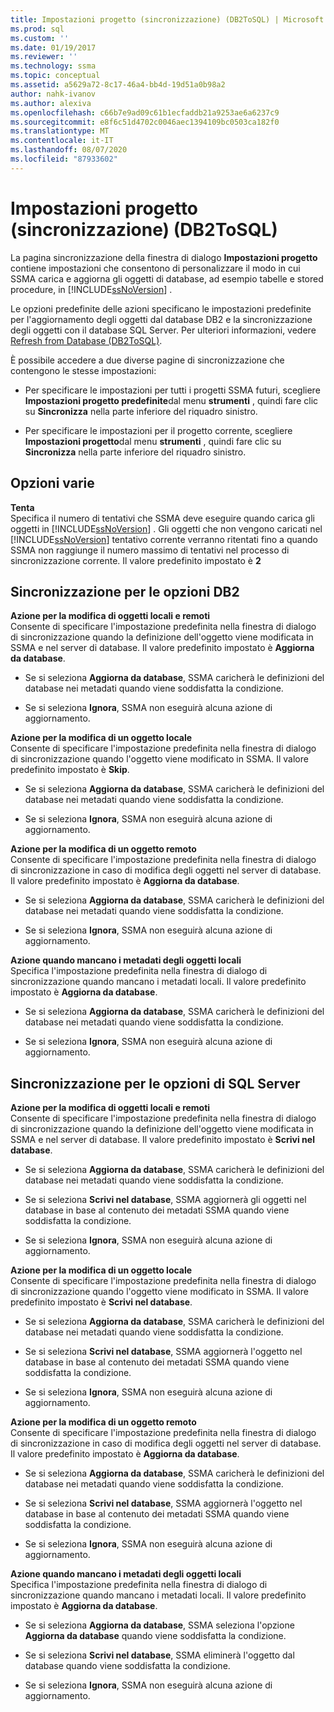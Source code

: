 ```yaml
---
title: Impostazioni progetto (sincronizzazione) (DB2ToSQL) | Microsoft Docs
ms.prod: sql
ms.custom: ''
ms.date: 01/19/2017
ms.reviewer: ''
ms.technology: ssma
ms.topic: conceptual
ms.assetid: a5629a72-8c17-46a4-bb4d-19d51a0b98a2
author: nahk-ivanov
ms.author: alexiva
ms.openlocfilehash: c66b7e9ad09c61b1ecfaddb21a9253ae6a6237c9
ms.sourcegitcommit: e8f6c51d4702c0046aec1394109bc0503ca182f0
ms.translationtype: MT
ms.contentlocale: it-IT
ms.lasthandoff: 08/07/2020
ms.locfileid: "87933602"
---
```

# <a name="project-settingssynchronization-db2tosql"></a>Impostazioni progetto (sincronizzazione) (DB2ToSQL)
La pagina sincronizzazione della finestra di dialogo **Impostazioni progetto** contiene impostazioni che consentono di personalizzare il modo in cui SSMA carica e aggiorna gli oggetti di database, ad esempio tabelle e stored procedure, in [!INCLUDE[ssNoVersion](../../includes/ssnoversion-md.md)] .  
  
Le opzioni predefinite delle azioni specificano le impostazioni predefinite per l'aggiornamento degli oggetti dal database DB2 e la sincronizzazione degli oggetti con il database SQL Server. Per ulteriori informazioni, vedere [Refresh from Database &#40;DB2ToSQL&#41;](../../ssma/db2/refresh-from-database-db2tosql.md).  
  
È possibile accedere a due diverse pagine di sincronizzazione che contengono le stesse impostazioni:  
  
-   Per specificare le impostazioni per tutti i progetti SSMA futuri, scegliere **Impostazioni progetto predefinite**dal menu **strumenti** , quindi fare clic su **Sincronizza** nella parte inferiore del riquadro sinistro.  
  
-   Per specificare le impostazioni per il progetto corrente, scegliere **Impostazioni progetto**dal menu **strumenti** , quindi fare clic su **Sincronizza** nella parte inferiore del riquadro sinistro.  
  
## <a name="miscellaneous-options"></a>Opzioni varie  
**Tenta**  
Specifica il numero di tentativi che SSMA deve eseguire quando carica gli oggetti in [!INCLUDE[ssNoVersion](../../includes/ssnoversion-md.md)] . Gli oggetti che non vengono caricati nel [!INCLUDE[ssNoVersion](../../includes/ssnoversion-md.md)] tentativo corrente verranno ritentati fino a quando SSMA non raggiunge il numero massimo di tentativi nel processo di sincronizzazione corrente. Il valore predefinito impostato è **2**  
  
## <a name="synchronization-for-db2-options"></a>Sincronizzazione per le opzioni DB2  
**Azione per la modifica di oggetti locali e remoti**  
Consente di specificare l'impostazione predefinita nella finestra di dialogo di sincronizzazione quando la definizione dell'oggetto viene modificata in SSMA e nel server di database. Il valore predefinito impostato è **Aggiorna da database**.  
  
-   Se si seleziona **Aggiorna da database**, SSMA caricherà le definizioni del database nei metadati quando viene soddisfatta la condizione.  
  
-   Se si seleziona **Ignora**, SSMA non eseguirà alcuna azione di aggiornamento.  
  
**Azione per la modifica di un oggetto locale**  
Consente di specificare l'impostazione predefinita nella finestra di dialogo di sincronizzazione quando l'oggetto viene modificato in SSMA. Il valore predefinito impostato è **Skip**.  
  
-   Se si seleziona **Aggiorna da database**, SSMA caricherà le definizioni del database nei metadati quando viene soddisfatta la condizione.  
  
-   Se si seleziona **Ignora**, SSMA non eseguirà alcuna azione di aggiornamento.  
  
**Azione per la modifica di un oggetto remoto**  
Consente di specificare l'impostazione predefinita nella finestra di dialogo di sincronizzazione in caso di modifica degli oggetti nel server di database. Il valore predefinito impostato è **Aggiorna da database**.  
  
-   Se si seleziona **Aggiorna da database**, SSMA caricherà le definizioni del database nei metadati quando viene soddisfatta la condizione.  
  
-   Se si seleziona **Ignora**, SSMA non eseguirà alcuna azione di aggiornamento.  
  
**Azione quando mancano i metadati degli oggetti locali**  
Specifica l'impostazione predefinita nella finestra di dialogo di sincronizzazione quando mancano i metadati locali. Il valore predefinito impostato è **Aggiorna da database**.  
  
-   Se si seleziona **Aggiorna da database**, SSMA caricherà le definizioni del database nei metadati quando viene soddisfatta la condizione.  
  
-   Se si seleziona **Ignora**, SSMA non eseguirà alcuna azione di aggiornamento.  
  
## <a name="synchronization-for-sql-server-options"></a>Sincronizzazione per le opzioni di SQL Server  
**Azione per la modifica di oggetti locali e remoti**  
Consente di specificare l'impostazione predefinita nella finestra di dialogo di sincronizzazione quando la definizione dell'oggetto viene modificata in SSMA e nel server di database. Il valore predefinito impostato è **Scrivi nel database**.  
  
-   Se si seleziona **Aggiorna da database**, SSMA caricherà le definizioni del database nei metadati quando viene soddisfatta la condizione.  
  
-   Se si seleziona **Scrivi nel database**, SSMA aggiornerà gli oggetti nel database in base al contenuto dei metadati SSMA quando viene soddisfatta la condizione.  
  
-   Se si seleziona **Ignora**, SSMA non eseguirà alcuna azione di aggiornamento.  
  
**Azione per la modifica di un oggetto locale**  
Consente di specificare l'impostazione predefinita nella finestra di dialogo di sincronizzazione quando l'oggetto viene modificato in SSMA. Il valore predefinito impostato è **Scrivi nel database**.  
  
-   Se si seleziona **Aggiorna da database**, SSMA caricherà le definizioni del database nei metadati quando viene soddisfatta la condizione.  
  
-   Se si seleziona **Scrivi nel database**, SSMA aggiornerà l'oggetto nel database in base al contenuto dei metadati SSMA quando viene soddisfatta la condizione.  
  
-   Se si seleziona **Ignora**, SSMA non eseguirà alcuna azione di aggiornamento.  
  
**Azione per la modifica di un oggetto remoto**  
Consente di specificare l'impostazione predefinita nella finestra di dialogo di sincronizzazione in caso di modifica degli oggetti nel server di database.  Il valore predefinito impostato è **Aggiorna da database**.  
  
-   Se si seleziona **Aggiorna da database**, SSMA caricherà le definizioni del database nei metadati quando viene soddisfatta la condizione.  
  
-   Se si seleziona **Scrivi nel database**, SSMA aggiornerà l'oggetto nel database in base al contenuto dei metadati SSMA quando viene soddisfatta la condizione.  
  
-   Se si seleziona **Ignora**, SSMA non eseguirà alcuna azione di aggiornamento.  
  
**Azione quando mancano i metadati degli oggetti locali**  
Specifica l'impostazione predefinita nella finestra di dialogo di sincronizzazione quando mancano i metadati locali. Il valore predefinito impostato è **Aggiorna da database**.  
  
-   Se si seleziona **Aggiorna da database**, SSMA seleziona l'opzione **Aggiorna da database** quando viene soddisfatta la condizione.  
  
-   Se si seleziona **Scrivi nel database**, SSMA eliminerà l'oggetto dal database quando viene soddisfatta la condizione.  
  
-   Se si seleziona **Ignora**, SSMA non eseguirà alcuna azione di aggiornamento.  
  
